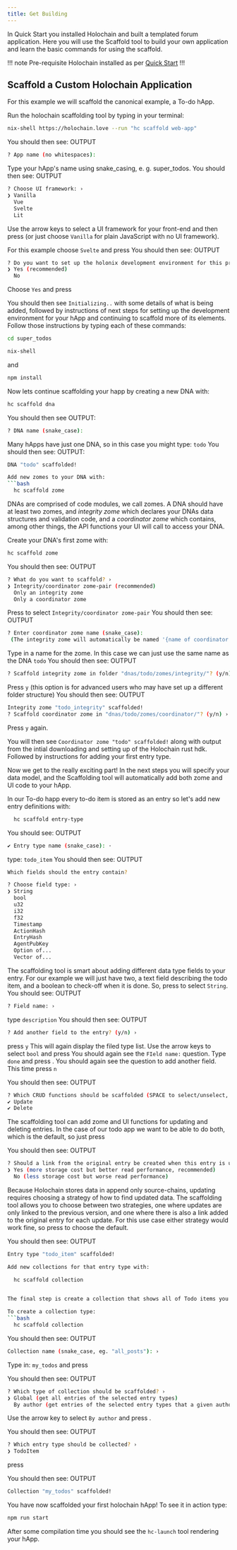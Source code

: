 ```yaml
---
title: Get Building
---
```


In Quick Start you installed Holochain and built a templated forum application. Here you will use the Scaffold tool to build your own application and learn the basic commands for using the scaffold.

!!! note Pre-requisite
Holochain installed as per [Quick Start](../quick-start/index)
!!! 

## Scaffold a Custom Holochain Application

For this example we will scaffold the canonical example, a To-do hApp.

Run the holochain scaffolding tool by typing in your terminal:
```bash
nix-shell https://holochain.love --run "hc scaffold web-app"
```
You should then see: OUTPUT
```bash
? App name (no whitespaces): 
```
 Type your hApp's name using snake_casing, e. g. super_todos.
You should then see: OUTPUT
```bash
? Choose UI framework: ›
❯ Vanilla
  Vue
  Svelte
  Lit
```
Use the arrow keys to select a UI framework for your front-end and then press <enter> (or just choose `Vanilla` for plain JavaScript with no UI framework).  
  
For this example choose `Svelte` and press <enter>
You should then see: OUTPUT
```bash
? Do you want to set up the holonix development environment for this project? ›
❯ Yes (recommended)
  No
```
Choose `Yes` and press <enter>

You should then see `Initializing..` with some details of what is being added, followed by instructions of next steps for setting up the development environment for your hApp and continuing to scaffold more of its elements.  Follow those instructions by typing each of these commands:

```bash
cd super_todos
```
```bash
nix-shell
```
and
```bash
npm install
```

  Now lets continue scaffolding your happ by creating a new DNA with:
```bash
hc scaffold dna
```
You should then see OUTPUT:
```bash
? DNA name (snake_case): 
```
Many hApps have just one DNA, so in this case you might type: `todo`
You should then see: OUTPUT:
```bash
DNA "todo" scaffolded!

Add new zomes to your DNA with:
```bash
  hc scaffold zome
```
DNAs are comprised of code modules, we call zomes.  A DNA should have at least two zomes, and *integrity zome* which declares your DNAs data structures and validation code, and a *coordinator zome* which contains, among other things, the API functions your UI will call to access your DNA. 

Create your DNA's first zome with:

```bash
hc scaffold zome
```
You should then see: OUTPUT
```bash
? What do you want to scaffold? ›
❯ Integrity/coordinator zome-pair (recommended)
  Only an integrity zome
  Only a coordinator zome
```
Press <enter> to select `Integrity/coordinator zome-pair`
You should then see: OUTPUT
```bash
? Enter coordinator zome name (snake_case):
 (The integrity zome will automatically be named '{name of coordinator zome}_integrity')
```
Type in a name for the zome.  In this case we can just use the same name as the DNA `todo`
You should then see: OUTPUT
```bash
? Scaffold integrity zome in folder "dnas/todo/zomes/integrity/"? (y/n) ›
```
Press `y`  (this option is for advanced users who may have set up a different folder structure)
You should then see: OUTPUT
```bash
Integrity zome "todo_integrity" scaffolded!
? Scaffold coordinator zome in "dnas/todo/zomes/coordinator/"? (y/n) ›
```
Press `y` again.

You will then see `Coordinator zome "todo" scaffolded!` along with output from the intial downloading and setting up of the Holochain rust hdk.  Followed by instructions for adding your first entry type.

  Now we get to the really exciting part!  In the next steps you will specify your data model, and the Scaffolding tool will automatically add both zome and UI code to your hApp.

In our To-do happ every to-do item is stored as an entry so let's add new entry definitions with:
```bash
  hc scaffold entry-type
```

You should see: OUTPUT
```bash
✔ Entry type name (snake_case): ·
```
type: `todo_item`
You should then see: OUTPUT
```bash
Which fields should the entry contain?

? Choose field type: ›
❯ String
  bool
  u32
  i32
  f32
  Timestamp
  ActionHash
  EntryHash
  AgentPubKey
  Option of...
  Vector of...
```
The scaffolding tool is smart about adding different data type fields to your entry.  For our example we will just have two, a text field describing the todo item, and a boolean to check-off when it is done.  So, press <enter> to select `String`.
You should see: OUTPUT
```bash
? Field name: › 
```
type `description`
You should then see: OUTPUT
```bash
? Add another field to the entry? (y/n) ›
```
press `y`
This will again display the filed type list.  Use the arrow keys to select `bool` and press <enter>
You should again see the `FIeld name:` question.  Type `done` and press <enter>.
You should again see  the question to add another field.  This time press `n`

You should then see: OUTPUT
```bash
? Which CRUD functions should be scaffolded (SPACE to select/unselect, ENTER to continue)? ›
✔ Update
✔ Delete
```
The scaffolding tool can add zome and UI functions for updating and deleting entries.  In the case of our todo app we want to be able to do both, which is the default, so just press <enter>

You should then see: OUTPUT
```bash
? Should a link from the original entry be created when this entry is updated? ›
❯ Yes (more storage cost but better read performance, recommended)
  No (less storage cost but worse read performance)
```
Because Holochain stores data in append only source-chains, updating requires choosing a strategy of how to find updated data.   The scaffolding tool allows you to choose between two strategies, one where updates are only linked to the previous version, and one where there is also a link added to the original entry for each update.  For this use case either strategy would work fine, so press <enter> to choose the default. 

You should then see: OUTPUT
```bash
Entry type "todo_item" scaffolded!

Add new collections for that entry type with:

  hc scaffold collection

  
The final step is create a collection that shows all of Todo items you have created.

To create a collection type:
```bash
  hc scaffold collection
```
You should then see: OUTPUT
```bash
Collection name (snake_case, eg. "all_posts"): › 
```
Type in: `my_todos` and press <enter>

You should then see: OUTPUT
```bash
? Which type of collection should be scaffolded? ›
❯ Global (get all entries of the selected entry types)
  By author (get entries of the selected entry types that a given author has created)
```
Use the arrow key to select `By author` and press <enter>.
  
  You should then see: OUTPUT
```bash
? Which entry type should be collected? ›
❯ TodoItem
```
  
  press <enter>

You should then see: OUTPUT
```bash
Collection "my_todos" scaffolded!
```
  
  You have now scaffolded your first holochain hApp!  To see it in action type:

```bash
npm run start
```

After some compilation time you should see the `hc-launch` tool rendering your hApp.
